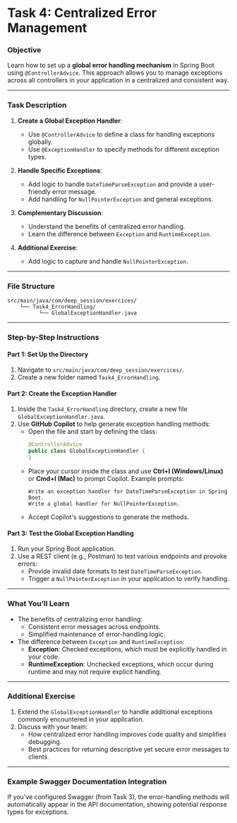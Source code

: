 # Task 4: Centralized Error Management

### Objective
Learn how to set up a **global error handling mechanism** in Spring Boot using `@ControllerAdvice`. This approach allows you to manage exceptions across all controllers in your application in a centralized and consistent way.

---

### Task Description
1. **Create a Global Exception Handler**:
   - Use `@ControllerAdvice` to define a class for handling exceptions globally.
   - Use `@ExceptionHandler` to specify methods for different exception types.

2. **Handle Specific Exceptions**:
   - Add logic to handle `DateTimeParseException` and provide a user-friendly error message.
   - Add handling for `NullPointerException` and general exceptions.

3. **Complementary Discussion**:
   - Understand the benefits of centralized error handling.
   - Learn the difference between `Exception` and `RuntimeException`.

4. **Additional Exercise**:
   - Add logic to capture and handle `NullPointerException`.

---

### File Structure
```plaintext
src/main/java/com/deep_session/exercices/
    └── Task4_ErrorHandling/
          └── GlobalExceptionHandler.java
```

---

### Step-by-Step Instructions

#### **Part 1: Set Up the Directory**

1. Navigate to `src/main/java/com/deep_session/exercices/`.
2. Create a new folder named `Task4_ErrorHandling`.

#### **Part 2: Create the Exception Handler**

1. Inside the `Task4_ErrorHandling` directory, create a new file `GlobalExceptionHandler.java`.
2. Use **GitHub Copilot** to help generate exception handling methods:
   - Open the file and start by defining the class:
     ```java
     @ControllerAdvice
     public class GlobalExceptionHandler {
     }
     ```
   - Place your cursor inside the class and use **Ctrl+I (Windows/Linux)** or **Cmd+I (Mac)** to prompt Copilot. Example prompts:
     ```
     Write an exception handler for DateTimeParseException in Spring Boot.
     Write a global handler for NullPointerException.
     ```
   - Accept Copilot's suggestions to generate the methods.

#### **Part 3: Test the Global Exception Handling**

1. Run your Spring Boot application.
2. Use a REST client (e.g., Postman) to test various endpoints and provoke errors:
   - Provide invalid date formats to test `DateTimeParseException`.
   - Trigger a `NullPointerException` in your application to verify handling.

---

### **What You’ll Learn**
- The benefits of centralizing error handling:
  - Consistent error messages across endpoints.
  - Simplified maintenance of error-handling logic.
- The difference between `Exception` and `RuntimeException`:
  - **Exception**: Checked exceptions, which must be explicitly handled in your code.
  - **RuntimeException**: Unchecked exceptions, which occur during runtime and may not require explicit handling.

---

### **Additional Exercise**
1. Extend the `GlobalExceptionHandler` to handle additional exceptions commonly encountered in your application.
2. Discuss with your team:
   - How centralized error handling improves code quality and simplifies debugging.
   - Best practices for returning descriptive yet secure error messages to clients.

---

### Example Swagger Documentation Integration
If you've configured Swagger (from Task 3), the error-handling methods will automatically appear in the API documentation, showing potential response types for exceptions.
